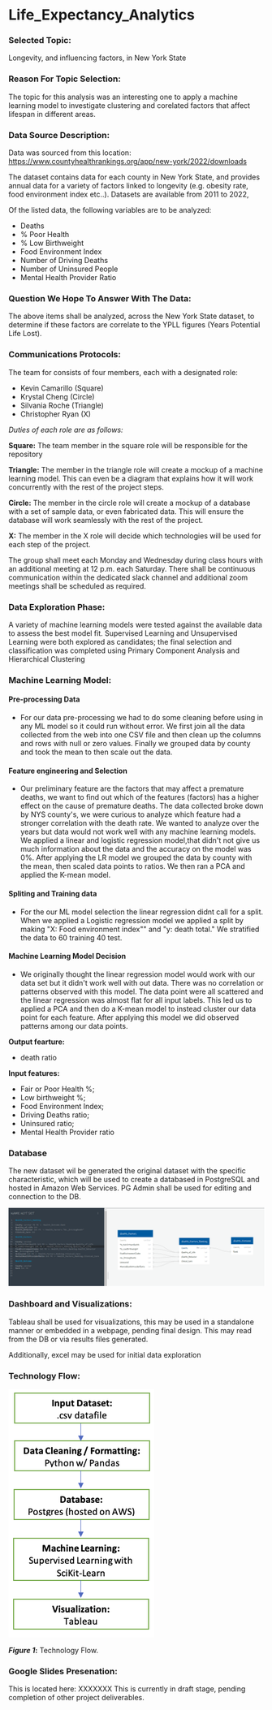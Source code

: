 # Life_Expectancy_Analytics

### Selected Topic:
Longevity, and influencing factors, in New York State

### Reason For Topic Selection:
The topic for this analysis was an interesting one to apply a machine learning model to investigate clustering and corelated factors that affect lifespan in different areas.

### Data Source Description:
Data was sourced from this location:
https://www.countyhealthrankings.org/app/new-york/2022/downloads

The dataset contains data for each county in New York State, and provides annual data for a variety of factors linked to longevity (e.g. obesity rate, food environment index etc..). Datasets are available from 2011 to 2022,

Of the listed data, the following variables are to be analyzed:

* Deaths 	
* % Poor Health 
* % Low Birthweight 
* Food Environment Index 
* Number of Driving Deaths 
* Number of Uninsured People 
* Mental Health Provider Ratio 


### Question We Hope To Answer With The Data:
The above items shall be analyzed, across the New York State dataset, to determine if these factors are correlate to the YPLL figures (Years Potential Life Lost).

### Communications Protocols:
The team for consists of four members, each with a designated role:

* Kevin Camarillo (Square)
* Krystal Cheng (Circle)
* Silvania Roche (Triangle)
* Christopher Ryan (X)

_*Duties of each role are as follows:*_

**Square:** The team member in the square role will be responsible for the repository

**Triangle:** The member in the triangle role will create a mockup of a machine learning model. This can even be a diagram that explains how it will work concurrently with the rest of the project steps.

**Circle:** The member in the circle role will create a mockup of a database with a set of sample data, or even fabricated data. This will ensure the database will work seamlessly with the rest of the project.

**X:** The member in the X role will decide which technologies will be used for each step of the project.
 
The group shall meet each Monday and Wednesday during class hours with an additional meeting at 12 p.m. each Saturday. There shall be continuous communication within the dedicated slack channel and additional zoom meetings shall be scheduled as required.

### Data Exploration Phase:
A variety of machine learning models were tested against the available data to assess the best model fit.
Supervised Learning and Unsupervised Learning were both explored as candidates; the final selection and classification was completed using Primary Component Analysis and Hierarchical Clustering

### Machine Learning Model:
#### Pre-processing Data
* For our data pre-processing we had to do some cleaning before using in any ML model so it could run without error. We first join all the data collected from the web into one CSV file and then clean up the columns and rows with null or zero values. Finally we grouped data by county and took the mean to then scale out the data.

#### Feature engineering and Selection
* Our preliminary feature are the factors that may affect a premature deaths, we want to find out which of the features (factors) has a higher effect on the cause of premature deaths. The data collected broke down by NYS county's, we were curious to analyze which feature had a stronger correlation with the death rate. We wanted to analyze over the years but data would not work well with any machine learning models. We applied a linear and logistic regression model,that didn't not give us much information about the data and the accuracy on the model was 0%. After applying the LR model we grouped the data by county with the mean, then scaled data points to ratios. We then ran a PCA and applied the K-mean model.

#### Spliting and Training data
* For the our ML model selection the linear regression didnt call for a split. When we applied a Logistic regression model we applied a split  by making "X: Food environment index"" and "y: death total." We stratified the data to 60 training 40 test.

#### Machine Learning Model Decision
* We originally thought the linear regression model would work with our data set but it didn't work well with out data. There was no correlation or patterns observed with this model. The data point were all scattered and the linear regression was almost flat for all input labels. This led us to applied a PCA and then do a K-mean model to instead cluster our data point for each feature. After applying this model we did observed patterns among our data points.


**Output fearture:** 
- death ratio

**Input features:** 
- Fair or Poor Health %; 
- Low birthweight %; 
- Food Environment Index; 
- Driving Deaths ratio;
- Uninsured ratio; 
- Mental Health Provider ratio



### Database

The new dataset wil be generated the original dataset with the specific characteristic, which will be used to create a databased in PostgreSQL and hosted in Amazon Web Services.  PG Admin shall be used for editing and connection to the DB. 

![SchemaUpdated](/resource/SchemaUpdated.png)

### Dashboard and Visualizations:

Tableau shall be used for visualizations, this may be used in a standalone manner or embedded in a webpage, pending final design. This may read from the DB or via results files generated.

Additionally, excel may be used for initial data exploration

### Technology Flow:

![Figure 1](https://github.com/Kevin-C3923/Life_Expectancy_Analytics/blob/main/resource/fig1.png)

**_Figure 1_:** Technology Flow.


### Google Slides Presenation:
This is located here: XXXXXXX
This is currently in draft stage, pending completion of other project deliverables.
